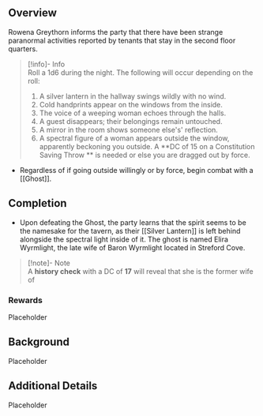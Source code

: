
## Overview

Rowena Greythorn informs the party that there have been strange paranormal activities reported by tenants that stay in the second floor quarters.

> [!info]- Info  
> Roll a 1d6 during the night. The following will occur depending on the roll:
> 1. A silver lantern in the hallway swings wildly with no wind.
> 2. Cold handprints appear on the windows from the inside.
> 3. The voice of a weeping woman echoes through the halls.
> 4. A guest disappears; their belongings remain untouched.
> 5. A mirror in the room shows someone else's' reflection.
> 6. A spectral figure of a woman appears outside the window, apparently beckoning you outside. A **DC of 15 on a Constitution Saving Throw ** is needed or else you are dragged out by force.

- Regardless of if going outside willingly or by force, begin combat with a [[Ghost]].



## Completion

- Upon defeating the Ghost, the party learns that the spirit seems to be the namesake for the tavern, as their [[Silver Lantern]] is left behind alongside the spectral light inside of it. The ghost is named Elira Wyrmlight, the late wife of Baron Wyrmlight located in Streford Cove.
> [!note]- Note  
> A **history check** with a DC of **17** will reveal that she is the former wife of


### Rewards

Placeholder

## Background

Placeholder

## Additional Details

Placeholder